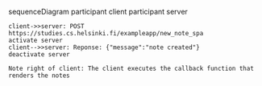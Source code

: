 sequenceDiagram
participant client
participant server

    client->>server: POST https://studies.cs.helsinki.fi/exampleapp/new_note_spa
    activate server
    client-->>server: Reponse: {"message":"note created"}
    deactivate server

    Note right of client: The client executes the callback function that renders the notes
